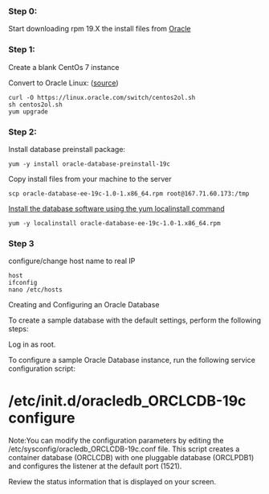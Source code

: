 ### Step 0:
Start downloading rpm 19.X the install files from [Oracle](http://www.oracle.com/technetwork/database/enterprise-edition/downloads/index.html)

### Step 1:
Create a blank CentOs 7 instance

Convert to Oracle Linux: ([source](https://linux.oracle.com/switch/centos/))
```
curl -O https://linux.oracle.com/switch/centos2ol.sh 
sh centos2ol.sh
yum upgrade
```

### Step 2:

Install database preinstall package:
```
yum -y install oracle-database-preinstall-19c
```

Copy install files from your machine to the server
```
scp oracle-database-ee-19c-1.0-1.x86_64.rpm root@167.71.60.173:/tmp

```


[Install the database software using the yum localinstall command](https://docs.oracle.com/en/database/oracle/oracle-database/19/ladbi/running-rpm-packages-to-install-oracle-database.html#GUID-BB7C11E3-D385-4A2F-9EAF-75F4F0AACF02)
``` 
yum -y localinstall oracle-database-ee-19c-1.0-1.x86_64.rpm
```

### Step 3

configure/change host name to real IP

```
host
ifconfig 
nano /etc/hosts
```

Creating and Configuring an Oracle Database

To create a sample database with the default settings, perform the following steps:

Log in as root.

To configure a sample Oracle Database instance, run the following service configuration script:

# /etc/init.d/oracledb_ORCLCDB-19c configure
Note:You can modify the configuration parameters by editing the /etc/sysconfig/oracledb_ORCLCDB-19c.conf file.
This script creates a container database (ORCLCDB) with one pluggable database (ORCLPDB1) and configures the listener at the default port (1521).

Review the status information that is displayed on your screen.
